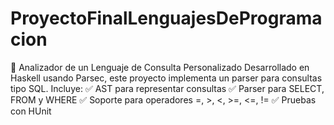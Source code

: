 # ProyectoFinalLenguajesDeProgramacion
🚀 Analizador de un Lenguaje de Consulta Personalizado Desarrollado en Haskell usando Parsec, este proyecto implementa un parser para consultas tipo SQL. 
Incluye: 
✅ AST para representar consultas 
✅ Parser para SELECT, FROM y WHERE 
✅ Soporte para operadores =, >, &lt;, >=, &lt;=, != 
✅ Pruebas con HUnit
